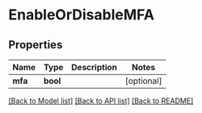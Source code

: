 # EnableOrDisableMFA

## Properties
Name | Type | Description | Notes
------------ | ------------- | ------------- | -------------
**mfa** | **bool** |  | [optional] 

[[Back to Model list]](../README.md#documentation-for-models) [[Back to API list]](../README.md#documentation-for-api-endpoints) [[Back to README]](../README.md)

